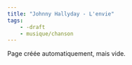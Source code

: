 ```yaml
---
title: "Johnny Hallyday - L'envie"
tags:
    - -draft
    - musique/chanson
---
```


Page créée automatiquement, mais vide.
